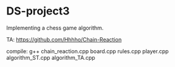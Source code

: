 # DS-project3
Implementing a chess game algorithm.

TA: https://github.com/Hhhho/Chain-Reaction

compile: 
g++ chain_reaction.cpp board.cpp rules.cpp player.cpp algorithm_ST.cpp algorithm_TA.cpp
